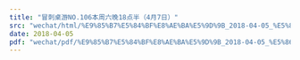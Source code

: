 ```yaml
---
title: "冒刺桌游NO.106本周六晚18点半（4月7日）"
src: "wechat/html/%E9%85%B7%E5%84%BF%E8%AE%BA%E5%9D%9B_2018-04-05_%E5%86%92%E5%88%BA%E6%A1%8C%E6%B8%B8NO.106%E6%9C%AC%E5%91%A8%E5%85%AD%E6%99%9A18%E7%82%B9%E5%8D%8A%EF%BC%884%E6%9C%887%E6%97%A5%EF%BC%89.html"
date: 2018-04-05
pdf: "wechat/pdf/%E9%85%B7%E5%84%BF%E8%AE%BA%E5%9D%9B_2018-04-05_%E5%86%92%E5%88%BA%E6%A1%8C%E6%B8%B8NO.106%E6%9C%AC%E5%91%A8%E5%85%AD%E6%99%9A18%E7%82%B9%E5%8D%8A%EF%BC%884%E6%9C%887%E6%97%A5%EF%BC%89.pdf"
---
```

